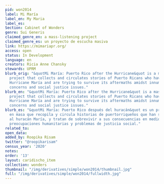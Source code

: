 ```yaml
---
pid: won2014
label: Mi María
label_en: My Maria
label_es:
Section: Cabinet of Wonders
genre: Sui Generis
claimed_genre_en: a mass-listening project
claimed_genre_es: un proyecto de escucha masiva
link: https://mimariapr.org/
access: open
status: In Development
language: en
creators: Ricia Anne Chansky
stewards: UPRM
blurb_orig: "&quotMi María: Puerto Rico after the Hurricane&quot is a mass-listening
  project that collects and circulates stories of Puerto Ricans who have survived
  Hurricane María and are trying to survive its aftermaths amidst innumerable humanitarian
  concerns and social justice issues."
blurb_en: "&quotMi María: Puerto Rico after the Hurricane&quot is a mass-listening
  project that collects and circulates stories of Puerto Ricans who have survived
  Hurricane María and are trying to survive its aftermaths amidst innumerable humanitarian
  concerns and social justice issues."
blurb_es: "&quotMi María: Puerto Rico después del huracán&quot es un proyecto de escucha
  en masa que recopila y circula historias de puertorriqueños que han sobrevivido
  al huracán María, y tratan de sobrevivir a sus consecuencias en medio de innumerables
  preocupaciones humanitarias y problemas de justicia social."
related_to:
open_data:
added_by: Roopika Risam
twitter: "@roopikarisam"
census_year: '2020'
notes:
order: '13'
layout: caridischo_item
collection: wonders
thumbnail: "/img/derivatives/simple/won2014/thumbnail.jpg"
full: "/img/derivatives/simple/won2014/fullwidth.jpg"
---
```

